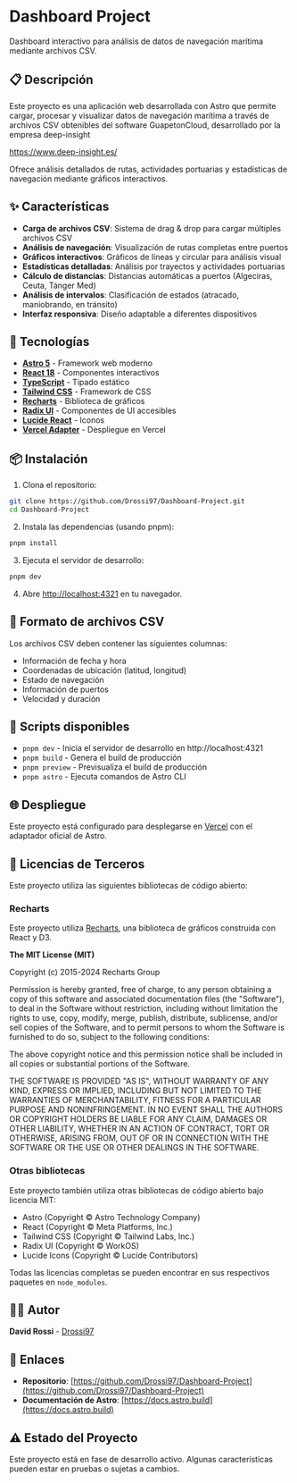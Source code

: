 # Dashboard Project

Dashboard interactivo para análisis de datos de navegación marítima mediante archivos CSV.

## 📋 Descripción

Este proyecto es una aplicación web desarrollada con Astro que permite cargar, procesar y visualizar datos de navegación marítima a través de archivos CSV obtenibles del software GuapetonCloud, desarrollado por la empresa deep-insight

https://www.deep-insight.es/

Ofrece análisis detallados de rutas, actividades portuarias y estadísticas de navegación mediante gráficos interactivos.

## ✨ Características

- **Carga de archivos CSV**: Sistema de drag & drop para cargar múltiples archivos CSV
- **Análisis de navegación**: Visualización de rutas completas entre puertos
- **Gráficos interactivos**: Gráficos de líneas y circular para análisis visual
- **Estadísticas detalladas**: Análisis por trayectos y actividades portuarias
- **Cálculo de distancias**: Distancias automáticas a puertos (Algeciras, Ceuta, Tánger Med)
- **Análisis de intervalos**: Clasificación de estados (atracado, maniobrando, en tránsito)
- **Interfaz responsiva**: Diseño adaptable a diferentes dispositivos

## 🚀 Tecnologías

- **[Astro 5](https://astro.build/)** - Framework web moderno
- **[React 18](https://react.dev/)** - Componentes interactivos
- **[TypeScript](https://www.typescriptlang.org/)** - Tipado estático
- **[Tailwind CSS](https://tailwindcss.com/)** - Framework de CSS
- **[Recharts](https://recharts.org/)** - Biblioteca de gráficos
- **[Radix UI](https://www.radix-ui.com/)** - Componentes de UI accesibles
- **[Lucide React](https://lucide.dev/)** - Iconos
- **[Vercel Adapter](https://docs.astro.build/en/guides/integrations-guide/vercel/)** - Despliegue en Vercel

## 📦 Instalación

1. Clona el repositorio:
```bash
git clone https://github.com/Drossi97/Dashboard-Project.git
cd Dashboard-Project
```

2. Instala las dependencias (usando pnpm):
```bash
pnpm install
```

3. Ejecuta el servidor de desarrollo:
```bash
pnpm dev
```

4. Abre [http://localhost:4321](http://localhost:4321) en tu navegador.

## 📝 Formato de archivos CSV

Los archivos CSV deben contener las siguientes columnas:
- Información de fecha y hora
- Coordenadas de ubicación (latitud, longitud)
- Estado de navegación
- Información de puertos
- Velocidad y duración


## 📜 Scripts disponibles

- `pnpm dev` - Inicia el servidor de desarrollo en http://localhost:4321
- `pnpm build` - Genera el build de producción
- `pnpm preview` - Previsualiza el build de producción
- `pnpm astro` - Ejecuta comandos de Astro CLI

## 🌐 Despliegue

Este proyecto está configurado para desplegarse en [Vercel](https://vercel.com/) con el adaptador oficial de Astro.

## 📄 Licencias de Terceros

Este proyecto utiliza las siguientes bibliotecas de código abierto:

### Recharts

Este proyecto utiliza [Recharts](https://recharts.org/), una biblioteca de gráficos construida con React y D3.

**The MIT License (MIT)**

Copyright (c) 2015-2024 Recharts Group

Permission is hereby granted, free of charge, to any person obtaining a copy
of this software and associated documentation files (the "Software"), to deal
in the Software without restriction, including without limitation the rights
to use, copy, modify, merge, publish, distribute, sublicense, and/or sell
copies of the Software, and to permit persons to whom the Software is
furnished to do so, subject to the following conditions:

The above copyright notice and this permission notice shall be included in all
copies or substantial portions of the Software.

THE SOFTWARE IS PROVIDED "AS IS", WITHOUT WARRANTY OF ANY KIND, EXPRESS OR
IMPLIED, INCLUDING BUT NOT LIMITED TO THE WARRANTIES OF MERCHANTABILITY,
FITNESS FOR A PARTICULAR PURPOSE AND NONINFRINGEMENT. IN NO EVENT SHALL THE
AUTHORS OR COPYRIGHT HOLDERS BE LIABLE FOR ANY CLAIM, DAMAGES OR OTHER
LIABILITY, WHETHER IN AN ACTION OF CONTRACT, TORT OR OTHERWISE, ARISING FROM,
OUT OF OR IN CONNECTION WITH THE SOFTWARE OR THE USE OR OTHER DEALINGS IN THE
SOFTWARE.

### Otras bibliotecas

Este proyecto también utiliza otras bibliotecas de código abierto bajo licencia MIT:
- Astro (Copyright © Astro Technology Company)
- React (Copyright © Meta Platforms, Inc.)
- Tailwind CSS (Copyright © Tailwind Labs, Inc.)
- Radix UI (Copyright © WorkOS)
- Lucide Icons (Copyright © Lucide Contributors)

Todas las licencias completas se pueden encontrar en sus respectivos paquetes en `node_modules`.

## 👨‍💻 Autor

**David Rossi** - [Drossi97](https://github.com/Drossi97)

## 🔗 Enlaces

- **Repositorio**: [https://github.com/Drossi97/Dashboard-Project](https://github.com/Drossi97/Dashboard-Project)
- **Documentación de Astro**: [https://docs.astro.build](https://docs.astro.build)

## ⚠️ Estado del Proyecto

Este proyecto está en fase de desarrollo activo. Algunas características pueden estar en pruebas o sujetas a cambios.
